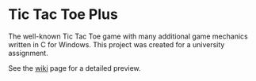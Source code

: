 # Tic Tac Toe Plus

The well-known Tic Tac Toe game with many additional game mechanics written in C for Windows. This project was created for a university assignment.

See the [wiki](https://github.com/anar-bastanov/console-tic-tac-toe-plus/wiki) page for a detailed preview.

